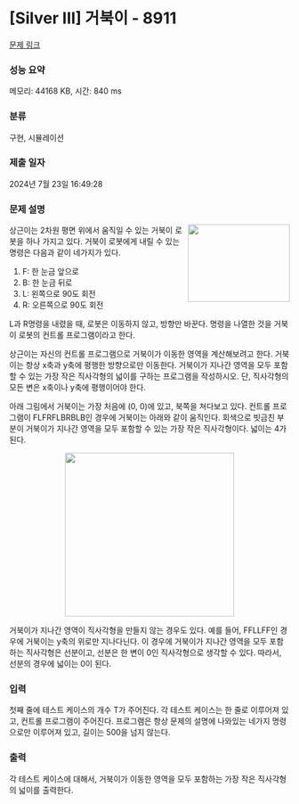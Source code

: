 # [Silver III] 거북이 - 8911 

[문제 링크](https://www.acmicpc.net/problem/8911) 

### 성능 요약

메모리: 44168 KB, 시간: 840 ms

### 분류

구현, 시뮬레이션

### 제출 일자

2024년 7월 23일 16:49:28

### 문제 설명

<p><img alt="" src="" style="float:right; height:139px; width:183px">상근이는 2차원 평면 위에서 움직일 수 있는 거북이 로봇을 하나 가지고 있다. 거북이 로봇에게 내릴 수 있는 명령은 다음과 같이 네가지가 있다.</p>

<ol>
	<li>F: 한 눈금 앞으로</li>
	<li>B: 한 눈금 뒤로</li>
	<li>L: 왼쪽으로 90도 회전</li>
	<li>R: 오른쪽으로 90도 회전</li>
</ol>

<p>L과 R명령을 내렸을 때, 로봇은 이동하지 않고, 방향만 바꾼다. 명령을 나열한 것을 거북이 로봇의 컨트롤 프로그램이라고 한다.</p>

<p>상근이는 자신의 컨트롤 프로그램으로 거북이가 이동한 영역을 계산해보려고 한다. 거북이는 항상 x축과 y축에 평행한 방향으로만 이동한다. 거북이가 지나간 영역을 모두 포함할 수 있는 가장 작은 직사각형의 넓이를 구하는 프로그램을 작성하시오. 단, 직사각형의 모든 변은 x축이나 y축에 평행이어야 한다.</p>

<p>아래 그림에서 거북이는 가장 처음에 (0, 0)에 있고, 북쪽을 쳐다보고 있다. 컨트롤 프로그램이 FLFRFLBRBLB인 경우에 거북이는 아래와 같이 움직인다. 회색으로 빗금친 부분이 거북이가 지나간 영역을 모두 포함할 수 있는 가장 작은 직사각형이다. 넓이는 4가 된다.</p>

<p style="text-align: center;"><img alt="" src="" style="height:294px; width:304px"></p>

<p>거북이가 지나간 영역이 직사각형을 만들지 않는 경우도 있다. 예를 들어, FFLLFF인 경우에 거북이는 y축의 위로만 지나다닌다. 이 경우에 거북이가 지나간 영역을 모두 포함하는 직사각형은 선분이고, 선분은 한 변이 0인 직사각형으로 생각할 수 있다. 따라서, 선분의 경우에 넓이는 0이 된다.</p>

### 입력 

 <p>첫째 줄에 테스트 케이스의 개수 T가 주어진다. 각 테스트 케이스는 한 줄로 이루어져 있고, 컨트롤 프로그램이 주어진다. 프로그램은 항상 문제의 설명에 나와있는 네가지 명령으로만 이루어져 있고, 길이는 500을 넘지 않는다. </p>

### 출력 

 <p>각 테스트 케이스에 대해서, 거북이가 이동한 영역을 모두 포함하는 가장 작은 직사각형의 넓이를 출력한다.</p>

